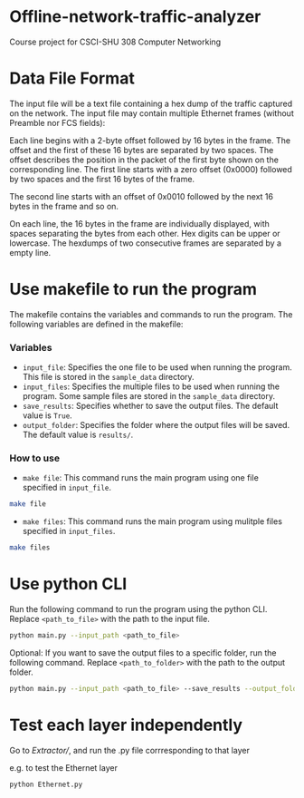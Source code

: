 # Offline-network-traffic-analyzer
Course project for CSCI-SHU 308 Computer Networking

# Data File Format
The input file will be a text file containing a hex dump of the traffic captured on the network. The input file may contain multiple Ethernet frames (without Preamble nor FCS fields):

Each line begins with a 2-byte offset followed by 16 bytes in the frame. The offset and the first of these 16 bytes are separated by two spaces. The offset describes the position in the packet of the first byte shown on the corresponding line.
The first line starts with a zero offset (0x0000) followed by two spaces and the first 16 bytes of the frame.

The second line starts with an offset of 0x0010 followed by the next 16 bytes in the frame and so on.

On each line, the 16 bytes in the frame are individually displayed, with spaces separating the bytes from each other. 
Hex digits can be upper or lowercase.
The hexdumps of two consecutive frames are separated by a empty line.
# Use makefile to run the program
The makefile contains the variables and commands to run the program. The following variables are defined in the makefile:
### Variables

- `input_file`: Specifies the one file to be used when running the program. This file is stored in the `sample_data` directory.
- `input_files`: Specifies the multiple files to be used when running the program. Some sample files are stored in the `sample_data` directory.
- `save_results`: Specifies whether to save the output files. The default value is `True`.
- `output_folder`: Specifies the folder where the output files will be saved. The default value is `results/`.

### How to use
- `make file`: This command runs the main program using one file specified in `input_file`.
``` bash
make file
```
- `make files`: This command runs the main program using mulitple files specified in `input_files`.
``` bash
make files
```

# Use python CLI
Run the following command to run the program using the python CLI. Replace `<path_to_file>` with the path to the input file. 
``` bash
python main.py --input_path <path_to_file>
```
Optional: If you want to save the output files to a specific folder, run the following command. Replace `<path_to_folder>` with the path to the output folder.
``` bash
python main.py --input_path <path_to_file> --save_results --output_folder_path <path_to_folder>
```

# Test each layer independently
Go to *Extractor/*, and run the .py file corrresponding to that layer

e.g. to test the Ethernet layer
``` bash
python Ethernet.py
```